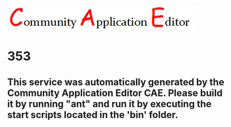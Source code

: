 ![CAE](https://github.com/PhilCAEOrg/application-351/blob/master/microservice-353/img/logo.png)  

353
===================


This service was automatically generated by the Community Application Editor CAE. Please build it by running "ant" and run it by executing the start scripts located in the 'bin' folder.
---------------
